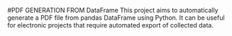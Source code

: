 #PDF GENERATION FROM DataFrame
This project aims to automatically generate a PDF file from pandas DataFrame using Python.
It can be useful for electronic projects that require automated export of collected data.
